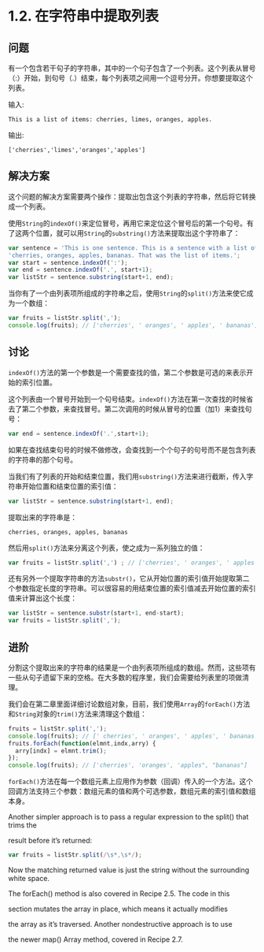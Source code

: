 # 1.2. 在字符串中提取列表

## 问题

有一个包含若干句子的字符串，其中的一个句子包含了一个列表。这个列表从冒号（:）开始，到句号（.）结束，每个列表项之间用一个逗号分开。你想要提取这个列表。

输入:
```
This is a list of items: cherries, limes, oranges, apples.
```
输出:
```
['cherries','limes','oranges','apples']
```
## 解决方案

这个问题的解决方案需要两个操作：提取出包含这个列表的字符串，然后将它转换成一个列表。

使用`String`的`indexOf()`来定位冒号，再用它来定位这个冒号后的第一个句号。有了这两个位置，就可以用`String`的`substring()`方法来提取出这个字符串了：
``` javascript
var sentence = 'This is one sentence. This is a sentence with a list of items:' +
'cherries, oranges, apples, bananas. That was the list of items.';
var start = sentence.indexOf(':');
var end = sentence.indexOf('.', start+1);
var listStr = sentence.substring(start+1, end);
```
当你有了一个由列表项所组成的字符串之后，使用`String`的`split()`方法来使它成为一个数组：
``` javascript
var fruits = listStr.split(',');
console.log(fruits); // ['cherries', ' oranges', ' apples', ' bananas']
```
## 讨论
`indexOf()`方法的第一个参数是一个需要查找的值，第二个参数是可选的来表示开始的索引位置。

这个列表由一个冒号开始到一个句号结束。`indexOf()`方法在第一次查找的时候省去了第二个参数，来查找冒号。第二次调用的时候从冒号的位置（加1）来查找句号：
``` javascript
var end = sentence.indexOf('.',start+1);
```
如果在查找结束句号的时候不做修改，会查找到一个个句子的句号而不是包含列表的字符串的那个句号。

当我们有了列表的开始和结束位置，我们用`substring()`方法来进行截断，传入字符串开始位置和结束位置的索引值：
``` javascript
var listStr = sentence.substring(start+1, end);
```
提取出来的字符串是：
```
cherries, oranges, apples, bananas
```
然后用`split()`方法来分离这个列表，使之成为一系列独立的值：
``` javascript
var fruits = listStr.split(',') ; // ['cherries', ' oranges', ' apples', ' bananas']
```
还有另外一个提取字符串的方法`substr()`，它从开始位置的索引值开始提取第二个参数指定长度的字符串。可以很容易的用结束位置的索引值减去开始位置的索引值来计算出这个长度：
``` javascript
var listStr = sentence.substr(start+1, end-start);
var fruits = listStr.split(',');
```

## 进阶

分割这个提取出来的字符串的结果是一个由列表项所组成的数组。然而，这些项有一些从句子遗留下来的空格。在大多数的程序里，我们会需要给列表里的项做清理。

我们会在第二章里面详细讨论数组对象，目前，我们使用`Array`的`forEach()`方法和`String`对象的`trim()`方法来清理这个数组：
``` javascript
fruits = listStr.split(',');
console.log(fruits); // [' cherries', ' oranges', ' apples', ' bananas']
fruits.forEach(function(elmnt,indx,arry) {
  arry[indx] = elmnt.trim();
});
console.log(fruits); // ['cherries', 'oranges', 'apples", "bananas"]
```
`forEach()`方法在每一个数组元素上应用作为参数（回调）传入的一个方法。这个回调方法支持三个参数：数组元素的值和两个可选参数，数组元素的索引值和数组本身。


Another simpler approach is to pass a regular expression to the split() that trims the

result before it’s returned:
``` javascript
var fruits = listStr.split(/\s*,\s*/);
```
Now the matching returned value is just the string without the surrounding white space.

The forEach() method is also covered in Recipe 2.5. The code in this

section mutates the array in place, which means it actually modifies

the array as it’s traversed. Another nondestructive approach is to use

the newer map() Array method, covered in Recipe 2.7.

